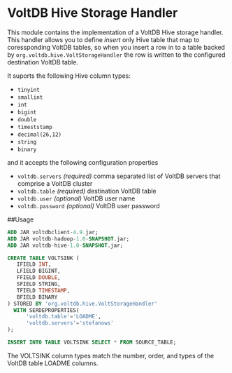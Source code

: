 VoltDB Hive Storage Handler
===========================

This module contains the implementation of a VoltDB Hive storage handler. This handler allows you to define 
_insert_ only Hive table that map to coressponding VoltDB tables, so when you insert a row in to a table backed 
by `org.voltdb.hive.VoltStorageHandler` the row is written to the configured destination VoltDB table.

It suports the following Hive column types:

* `tinyint`
* `smallint`
* `int`
* `bigint`
* `double`
* `timeststamp`
* `decimal(26,12)`
* `string`
* `binary`

and it accepts the following configuration properties

* `voltdb.servers` _(required)_ comma separated list of VoltDB servers that comprise a VoltDB cluster
* `voltdb.table` _(required)_ destination VoltDB table
* `voltdb.user` _(optional)_ VoltDB user name
* `voltdb.password` _(optional)_ VoltDB user password

##Usage
```sql
ADD JAR voltdbclient-4.9.jar;
ADD JAR voltdb-hadoop-1.0-SNAPSHOT.jar;
ADD JAR voltdb-hive-1.0-SNAPSHOT.jar;

CREATE TABLE VOLTSINK (
   IFIELD INT,
   LFIELD BIGINT,
   FFIELD DOUBLE,
   SFIELD STRING,
   TFIELD TIMESTAMP,
   BFIELD BINARY
) STORED BY 'org.voltdb.hive.VoltStorageHandler' 
  WITH SERDEPROPERTIES(
      'voltdb.table'='LOADME',
      'voltdb.servers'='stefanows'
);

INSERT INTO TABLE VOLTSINK SELECT * FROM SOURCE_TABLE;
```

The VOLTSINK column types match the number, order, and types of the VoltDB table LOADME columns.
